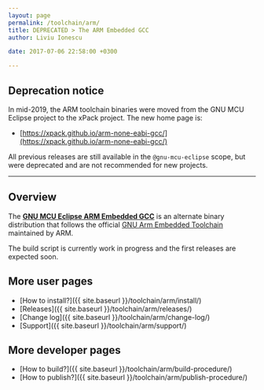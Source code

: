 ```yaml
---
layout: page
permalink: /toolchain/arm/
title: DEPRECATED > The ARM Embedded GCC
author: Liviu Ionescu

date: 2017-07-06 22:58:00 +0300

---
```


## Deprecation notice

In mid-2019, the ARM toolchain binaries were moved from the GNU MCU Eclipse
project to the xPack project. The new home page is:

* [https://xpack.github.io/arm-none-eabi-gcc/](https://xpack.github.io/arm-none-eabi-gcc/)

All previous releases are still available in the `@gnu-mcu-eclipse` scope,
but were deprecated and are not recommended for new projects.

___

## Overview

The [**GNU MCU Eclipse ARM Embedded GCC**](https://github.com/gnu-mcu-eclipse/arm-none-eabi-gcc/releases/) is an alternate binary distribution that follows the official [GNU Arm Embedded Toolchain](https://developer.arm.com/open-source/gnu-toolchain/gnu-rm) maintained by ARM.

The build script is currently work in progress and the first releases are expected soon.

## More user pages

* [How to install?]({{ site.baseurl }}/toolchain/arm/install/)
* [Releases]({{ site.baseurl }}/toolchain/arm/releases/)
* [Change log]({{ site.baseurl }}/toolchain/arm/change-log/)
* [Support]({{ site.baseurl }}/toolchain/arm/support/)

## More developer pages

* [How to build?]({{ site.baseurl }}/toolchain/arm/build-procedure/)
* [How to publish?]({{ site.baseurl }}/toolchain/arm/publish-procedure/)
